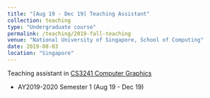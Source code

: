 ```yaml
---
title: "[Aug 19 - Dec 19] Teaching Assistant"
collection: teaching
type: "Undergraduate course"
permalink: /teaching/2019-fall-teaching
venue: "National University of Singapore, School of Computing"
date: 2019-08-03
location: "Singapore"
---
```

Teaching assistant in [CS3241 Computer Graphics](https://nusmods.com/modules/CS3241/computer-graphics)
* AY2019-2020 Semester 1 (Aug 19 - Dec 19)